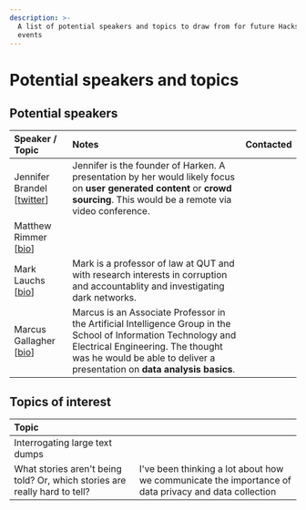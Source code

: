 ```yaml
---
description: >-
  A list of potential speakers and topics to draw from for future Hacks/Hackers
  events
---
```


# Potential speakers and topics

## Potential speakers

| Speaker / Topic | Notes | Contacted |
| :--- | :--- | :--- |
| Jennifer Brandel \[[twitter](https://twitter.com/JenniferBrandel)\] | Jennifer is the founder of Harken. A presentation by her would likely focus on **user generated content** or **crowd sourcing**. This would be a remote via video conference. |  |
| Matthew Rimmer \[[bio](https://staff.qut.edu.au/staff/matthew.rimmer)\] |  |  |
| Mark Lauchs \[[bio](https://research.qut.edu.au/centre-for-justice/our-people/mark-lauchs/)\] | Mark is a professor of law at QUT and with research interests in corruption and accountablity and investigating dark networks. |  |
| Marcus Gallagher \[[bio](https://researchers.uq.edu.au/researcher/469)\] | Marcus is an Associate Professor in the Artificial Intelligence Group in the School of Information Technology and Electrical Engineering. The thought was he would be able to deliver a presentation on **data analysis basics**. |  |

## Topics of interest

| Topic |  |
| :--- | :--- |
| Interrogating large text dumps |  |
| What stories aren't being told? Or, which stories are really hard to tell? | I've been thinking a lot about how we communicate the importance of data privacy and data collection |

